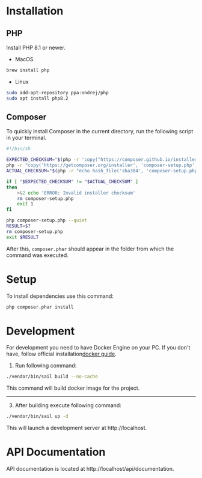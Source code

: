 # Installation
## PHP
Install PHP 8.1 or newer.

* MacOS
```bash
brew install php
```
* Linux
```bash
sudo add-apt-repository ppa:ondrej/php
sudo apt install php8.2
```
## Composer

To quickly install Composer in the current directory, run the following script in your terminal.

```bash
#!/bin/sh

EXPECTED_CHECKSUM="$(php -r 'copy("https://composer.github.io/installer.sig", "php://stdout");')"
php -r "copy('https://getcomposer.org/installer', 'composer-setup.php');"
ACTUAL_CHECKSUM="$(php -r "echo hash_file('sha384', 'composer-setup.php');")"

if [ "$EXPECTED_CHECKSUM" != "$ACTUAL_CHECKSUM" ]
then
    >&2 echo 'ERROR: Invalid installer checksum'
    rm composer-setup.php
    exit 1
fi

php composer-setup.php --quiet
RESULT=$?
rm composer-setup.php
exit $RESULT
```

After this, ```composer.phar``` should appear in the folder from which the command was executed.

# Setup

To install dependencies use this command:

```bash
php composer.phar install
```

# Development

For development you need to have Docker Engine on your PC. If you don't have, follow official installation[docker guide](https://docs.docker.com/engine/install/).

1. Run following command:
```bash
./vendor/bin/sail build --no-cache
```
This command will build docker image for the project.

---

3. After building execute following command:
```bash
./vendor/bin/sail up -d
```
This will launch a development server at http://localhost.

# API Documentation

API documentation is located at http://localhost/api/documentation.
